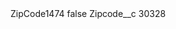 <?xml version="1.0" encoding="UTF-8"?>
<CustomMetadata xmlns="http://soap.sforce.com/2006/04/metadata" xmlns:xsi="http://www.w3.org/2001/XMLSchema-instance" xmlns:xsd="http://www.w3.org/2001/XMLSchema">
    <label>ZipCode1474</label>
    <protected>false</protected>
    <values>
        <field>Zipcode__c</field>
        <value xsi:type="xsd:string">30328</value>
    </values>
</CustomMetadata>
